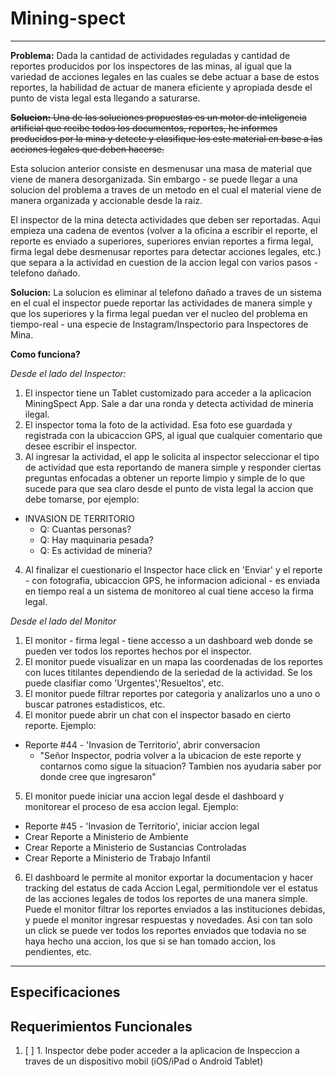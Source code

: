 # Mining-spect

---

**Problema:** Dada la cantidad de actividades reguladas y cantidad de reportes producidos por los inspectores de las minas, al igual que la variedad de acciones legales en las cuales se debe actuar a base de estos reportes, la habilidad de actuar de manera eficiente y apropiada desde el punto de vista legal esta llegando a saturarse.

~~**Solucion:** Una de las soluciones propuestas es un motor de inteligencia artificial que recibe todos los documentos, reportes, he informes producidos por la mina y detecte y clasifique los este material en base a las acciones legales que deben hacerse.~~

Esta solucion anterior consiste en desmenusar una masa de material que viene de manera desorganizada. Sin embargo - se puede llegar a una solucion del problema a traves de un metodo en el cual el material viene de manera organizada y accionable desde la raiz.

El inspector de la mina detecta actividades que deben ser reportadas. Aqui empieza una cadena de eventos (volver a la oficina a escribir el reporte, el reporte es enviado a superiores, superiores envian reportes a firma legal, firma legal debe desmenusar reportes para detectar acciones legales, etc.) que separa a la actividad en cuestion de la accion legal con varios pasos - telefono dañado.

**Solucion:** La solucion es eliminar al telefono dañado a traves de un sistema en el cual el inspector puede reportar las actividades de manera simple y que los superiores y la firma legal puedan ver el nucleo del problema en tiempo-real - una especie de Instagram/Inspectorio para Inspectores de Mina.

**Como funciona?**

*Desde el lado del Inspector:*

1. El inspector tiene un Tablet customizado para acceder a la aplicacion MiningSpect App. Sale a dar una ronda y detecta actividad de mineria ilegal.
2. El inspector toma la foto de la actividad. Esa foto ese guardada y registrada con la ubicaccion GPS, al igual que cualquier comentario que desee escribir el inspector.
3. Al ingresar la actividad, el app le solicita al inspector seleccionar el tipo de actividad que esta reportando de manera simple y responder ciertas preguntas enfocadas a obtener un reporte limpio y simple de lo que sucede para que sea claro desde el punto de vista legal la accion que debe tomarse, por ejemplo:


 - INVASION DE TERRITORIO
    - Q: Cuantas personas?
    - Q: Hay maquinaria pesada?
    - Q: Es actividad de mineria?

4. Al finalizar el cuestionario el Inspector hace click en 'Enviar' y el reporte - con fotografia, ubicaccion GPS, he informacion adicional - es enviada en tiempo real a un sistema de monitoreo al cual tiene acceso la firma legal.

*Desde el lado del Monitor*

1. El monitor - firma legal - tiene accesso a un dashboard web donde se pueden ver todos los reportes hechos por el inspector.
2. El monitor puede visualizar en un mapa las coordenadas de los reportes con luces titilantes dependiendo de la seriedad de la actividad. Se los puede clasifiar como 'Urgentes','Resueltos', etc.
3. El monitor puede filtrar reportes por categoria y analizarlos uno a uno o buscar patrones estadisticos, etc.
4. El monitor puede abrir un chat con el inspector basado en cierto reporte. Ejemplo:


  - Reporte #44 - 'Invasion de Territorio', abrir conversacion
    - "Señor Inspector, podria volver a la ubicacion de este reporte y contarnos como sigue la situacion? Tambien nos ayudaria saber por donde cree que ingresaron"

5. El monitor puede iniciar una accion legal desde el dashboard y monitorear el proceso de esa accion legal. Ejemplo:


 - Reporte #45 - 'Invasion de Territorio', iniciar accion legal
  - Crear Reporte a Ministerio de Ambiente
  - Crear Reporte a Ministerio de Sustancias Controladas
  - Crear Reporte a Ministerio de Trabajo Infantil

6. El dashboard le permite al monitor exportar la documentacion y hacer tracking del estatus de cada Accion Legal, permitiondole ver el estatus de las acciones legales de todos los reportes de una manera simple. Puede el monitor filtrar los reportes enviados a las instituciones debidas, y puede el monitor ingresar respuestas y novedades. Asi con tan solo un click se puede ver todos los reportes enviados que todavia no se haya hecho una accion, los que si se han tomado accion, los pendientes, etc.







---

## Especificaciones

## Requerimientos Funcionales

1. [ ] 1. Inspector debe poder acceder a la aplicacion de Inspeccion a traves de un dispositivo mobil (iOS/iPad o Android Tablet)
